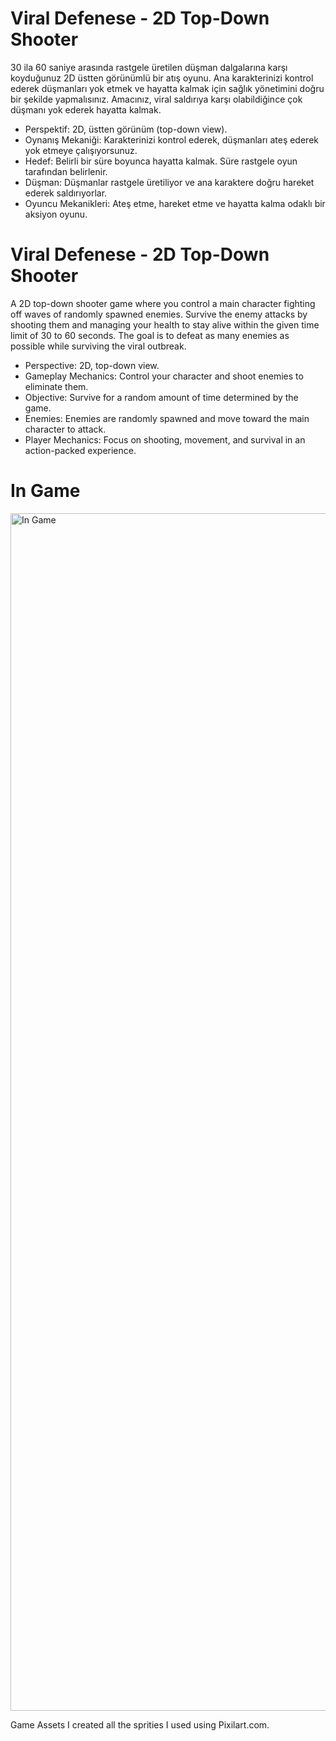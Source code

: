 # Viral Defenese - 2D Top-Down Shooter

30 ila 60 saniye arasında rastgele üretilen düşman dalgalarına karşı koyduğunuz 2D üstten görünümlü bir atış oyunu. Ana karakterinizi kontrol ederek düşmanları yok etmek ve hayatta kalmak için sağlık yönetimini doğru bir şekilde yapmalısınız. Amacınız, viral saldırıya karşı olabildiğince çok düşmanı yok ederek hayatta kalmak.

- Perspektif: 2D, üstten görünüm (top-down view).
- Oynanış Mekaniği: Karakterinizi kontrol ederek, düşmanları ateş ederek yok etmeye çalışıyorsunuz.
- Hedef: Belirli bir süre boyunca hayatta kalmak. Süre rastgele oyun tarafından belirlenir.
- Düşman: Düşmanlar rastgele üretiliyor ve ana karaktere doğru hareket ederek saldırıyorlar.
- Oyuncu Mekanikleri: Ateş etme, hareket etme ve hayatta kalma odaklı bir aksiyon oyunu.

# Viral Defenese - 2D Top-Down Shooter

A 2D top-down shooter game where you control a main character fighting off waves of randomly spawned enemies. Survive the enemy attacks by shooting them and managing your health to stay alive within the given time limit of 30 to 60 seconds. The goal is to defeat as many enemies as possible while surviving the viral outbreak.

- Perspective: 2D, top-down view.
- Gameplay Mechanics: Control your character and shoot enemies to eliminate them.
- Objective: Survive for a random amount of time determined by the game.
- Enemies: Enemies are randomly spawned and move toward the main character to attack.
- Player Mechanics: Focus on shooting, movement, and survival in an action-packed experience.


# In Game

<img width="1916" alt="In Game" src="https://github.com/user-attachments/assets/cc196455-e4b8-41b2-8589-927da9eada33"/>

Game Assets
I created all the sprities I used using Pixilart.com.

